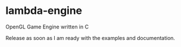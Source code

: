 # lambda-engine
OpenGL Game Engine written in C

Release as soon as I am ready with the examples and documentation.
